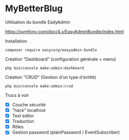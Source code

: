 # MyBetterBlug

Utilisation du bundle EadyAdmin

https://symfony.com/doc/4.x/EasyAdminBundle/index.html

Installation

```
composer require easycorp/easyadmin-bundle
```

Création "Dashboard" (configuration générale + menu)

```
php bin/console make:admin:dashboard
```

Création "CRUD" (Gestion d'un type d'entité)

```
php bin/console make:admin:crud
```

Trucs à voir 

- [X] Couche sécurité
- [X] "hack" localhost
- [X] Text editor
- [X] Traduction
- [X] Rôles
- [X] Gestion password (plainPassword / EventSubscriber)
